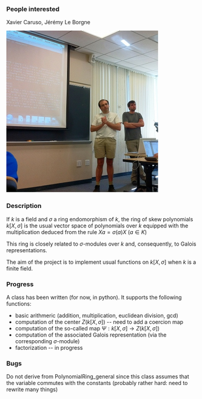 

### People interested

Xavier Caruso, Jérémy Le Borgne 

![padicSageDays/Projects/SkewPolynomials/a.jpg](padicSageDays/Projects/SkewPolynomials/a.jpg) 


### Description

If $k$ is a field and $\sigma$ a ring endomorphism of $k$, the ring of skew polynomials $k[X,\sigma]$ is the usual vector space of polynomials over $k$ equipped with the multiplication deduced from the rule $X a = \sigma(a) X$ ($a \in K$) 

This ring is closely related to $\sigma$-modules over $k$ and, consequently, to Galois representations. 

The aim of the project is to implement usual functions on $k[X,\sigma]$ when $k$ is a finite field. 


### Progress

A class has been written (for now, in python). It supports the following functions: 

* basic arithmeric (addition, multiplication, euclidean division, gcd) 
* computation of the center $Z(k[X,\sigma])$ -- need to add a coercion map 
* computation of the so-called map $\Psi : k[X,\sigma] \to Z(k[X,\sigma])$ 
* computation of the associated Galois representation (via the corresponding $\sigma$-module) 
* factorization -- in progress 

### Bugs

Do not derive from PolynomialRing_general since this class assumes that the variable commutes with the constants (probably rather hard: need to rewrite many things) 
